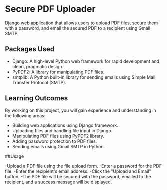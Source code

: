 # Secure PDF Uploader

Django web application that allows users to upload PDF files, secure them with a password, and email the secured PDF to a recipient using Gmail SMTP.

## Packages Used

- Django: A high-level Python web framework for rapid development and clean, pragmatic design.
- PyPDF2: A library for manipulating PDF files.
- smtplib: A Python built-in library for sending emails using Simple Mail Transfer Protocol (SMTP).


## Learning Outcomes

By working on this project, you will gain experience and understanding in the following areas:

- Building web applications using Django framework.
- Uploading files and handling file input in Django.
- Manipulating PDF files using PyPDF2 library.
- Adding password protection to PDF files.
- Sending emails using Gmail SMTP in Python.

##Usage

-Upload a PDF file using the file upload form.
-Enter a password for the PDF file.
-Enter the recipient's email address.
-Click the "Upload and Email" button.
-The PDF file will be secured with the password, emailed to the recipient, and a success message will be displayed.
